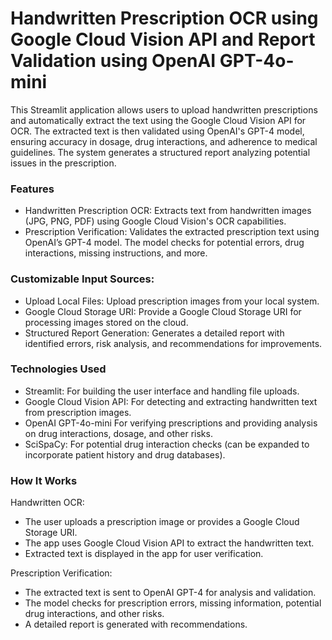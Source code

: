 # Handwritten Prescription OCR using Google Cloud Vision API and Report Validation using OpenAI GPT-4o-mini

This Streamlit application allows users to upload handwritten prescriptions and automatically extract the text using the Google Cloud Vision API for OCR. The extracted text is then validated using OpenAI's GPT-4 model, ensuring accuracy in dosage, drug interactions, and adherence to medical guidelines. The system generates a structured report analyzing potential issues in the prescription.

### Features

- Handwritten Prescription OCR: Extracts text from handwritten images (JPG, PNG, PDF) using Google Cloud Vision's OCR capabilities.
- Prescription Verification: Validates the extracted prescription text using OpenAI’s GPT-4 model. The model checks for potential errors, drug interactions, missing instructions, and more.

### Customizable Input Sources:

- Upload Local Files: Upload prescription images from your local system.
- Google Cloud Storage URI: Provide a Google Cloud Storage URI for processing images stored on the cloud.
- Structured Report Generation: Generates a detailed report with identified errors, risk analysis, and recommendations for improvements.

### Technologies Used

- Streamlit: For building the user interface and handling file uploads.
- Google Cloud Vision API: For detecting and extracting handwritten text from prescription images.
- OpenAI GPT-4o-mini For verifying prescriptions and providing analysis on drug interactions, dosage, and other risks.
- SciSpaCy: For potential drug interaction checks (can be expanded to incorporate patient history and drug databases).

### How It Works

Handwritten OCR:

- The user uploads a prescription image or provides a Google Cloud Storage URI.
- The app uses Google Cloud Vision API to extract the handwritten text.
- Extracted text is displayed in the app for user verification.

Prescription Verification:

- The extracted text is sent to OpenAI GPT-4 for analysis and validation.
- The model checks for prescription errors, missing information, potential drug interactions, and other risks.
- A detailed report is generated with recommendations.
